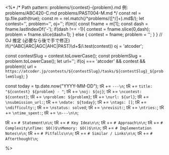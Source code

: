 <%*
/*
Path pattern:
problems/{contest}-{problem}.md
例:
  problems/ABC420-C.md
  problems/PAST004-M.md
*/
const rel = tp.file.path(true);
const m = rel.match(/^problems\/([^\/]+)\.md$/);
let contest='', problem='', oj='';
if(m){
  const fname = m[1];
  const dash = fname.lastIndexOf('-');
  if(dash !== -1){
    contest = fname.slice(0,dash);
    problem = fname.slice(dash+1);
  } else {
    contest = fname;
    problem = '';
  }
}
// OJ 推定 (必要なら後で手で修正)
if(/^(ABC|ARC|AGC|AHC|PAST)\d+$/i.test(contest)) oj = 'atcoder';

const contestSlug = contest.toLowerCase();
const problemSlug = problem.toLowerCase();
let url='';
if(oj === 'atcoder' && contest && problem){
  url = `https://atcoder.jp/contests/${contestSlug}/tasks/${contestSlug}_${problemSlug}`;
}

const today = tp.date.now("YYYY-MM-DD");
tR += `---\n`;
tR += `title: "${contest} ${problem} - "`;
tR += `\noj: ${oj}`;
tR += `\ncontest: ${contest}`;
tR += `\nproblem: ${problem}`;
tR += `\nurl: ${url}`;
tR += `\nsubmission_url:`;
tR += `\ndate: ${today}`;
tR += `\ntags: []`;
tR += `\ndifficulty:`;
tR += `\nstatus: solved`;
tR += `\nrevisit:`;
tR += `\ntries:`;
tR += `\ntime_spent:`;
tR += `\n---\n\n`;

tR += `# Statement\n\n`;
tR += `# Key Idea\n\n`;
tR += `# Approach\n\n`;
tR += `# Complexity\nTime: $O()$\nMemory: $O()$\n\n`;
tR += `# Implementation Notes\n\n`;
tR += `# Pitfalls\n\n`;
tR += `# Similar / Links\n\n`;
tR += `# Afterthought\n`;

%>